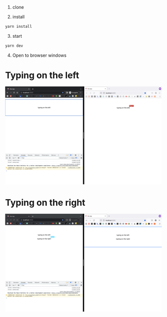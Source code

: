 1) clone


2) install
```bash
yarn install
```

3) start
```bash
yarn dev
```

4) Open to browser windows

# Typing on the left

![alt text](left.png "Left")

# Typing on the right

![alt text](right.png "Left")